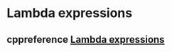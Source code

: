 # Lambda expressions



## cppreference [Lambda expressions](https://en.cppreference.com/w/cpp/language/lambda)